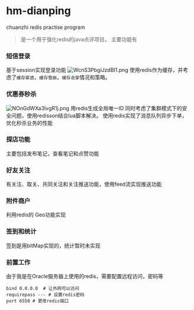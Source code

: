 # hm-dianping
chuanzhi redis practise program
> 是一个用于强化redis的java点评项目。
主要功能有
### 短信登录
基于session实现登录功能
![WcnS3PbgiJzdBI1.png](https://s2.loli.net/2023/10/24/WcnS3PbgiJzdBI1.png)
使用redis作为缓存，并考虑了``缓存穿透``，``缓存雪崩``，``缓存击穿``情况和策略。
### 优惠券秒杀
![NOnGdWXa3lvgR1j.png](https://s2.loli.net/2023/10/24/NOnGdWXa3lvgR1j.png)
用redis生成全局唯一ID
同时考虑了集群模式下的安全问题，使用redisson结合lua脚本解决。
使用redis实现了消息队列异步下单，优化秒杀业务的性能
### 探店功能
主要包括发布笔记，查看笔记和点赞功能

### 好友关注
有关注、取关、共同关注和关注推送功能，使用feed流实现推送功能

### 附件商户
利用redis的 Geo功能实现

### 签到和统计
签到是用bitMap实现的，统计暂时未实现

### 前置工作
由于我是在Oracle服务器上使用的redis，需要配置远程访问，密码等
````
bind 0.0.0.0  # 让外网可以访问
requirepass --- # 设置redis密码
port 6550 # 更改redis端口
````
